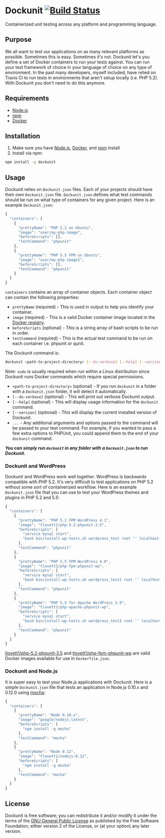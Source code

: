 Dockunit [![Build Status](https://travis-ci.org/tlovett1/dockunit.svg?branch=master)](https://travis-ci.org/tlovett1/dockunit)
==========

Containerized unit testing across any platform and programming language.

## Purpose

We all want to test our applications on as many relevant platforms as possible. Sometimes this is easy.
Sometimes it's not. Dockunit let's you define a set of Docker containers to run your tests against. You can run your
test framework of choice in your language of choice on any type of environment. In the past many developers, myself
included, have relied on Travis CI to run tests in environments that aren't setup locally (i.e. PHP 5.2). With
Dockunit you don't need to do this anymore.

## Requirements

* [Node.js](http://nodejs.org/)
* [npm](https://www.npmjs.com/)
* [Docker](https://www.docker.com/)

## Installation

1. Make sure you have [Node.js](http://nodejs.org/), [Docker](https://www.docker.com/), and [npm](https://www.npmjs.com/) install
1. Install via npm:

  ```bash
  npm install -g dockunit
  ```

## Usage

Dockunit relies on `Dockunit.json` files. Each of your projects should have their own `Dockunit.json` file.
`Dockunit.json` defines what test commands should be run on what type of containers for any given project. Here is an
example `Dockunit.json`:

```javascript
{
  "containers": [
    {
      "prettyName": "PHP 5.2 on Ubuntu",
      "image": "user/my-php-image",
      "beforeScripts": [],
      "testCommand": "phpunit"
    },
    {
      "prettyName": "PHP 5.5 FPM on Ubuntu",
      "image": "user/my-php-image2",
      "beforeScripts": [],
      "testCommand": "phpunit"
    }
  ]
}
```

`containers` contains an array of container objects. Each container object can contain the following properties:

* `prettyName` (required) - This is used in output to help you identify your container.
* `image` (required) - This is a valid Docker container image located in the [Docker registry](https://registry.hub.docker.com/).
* `beforeScripts` (optional) - This is a string array of bash scripts to be run in order.
* `testCommand` (required) - This is the actual test command to be run on each container i.e. phpunit or qunit.

The Dockunit command is:

```bash
dockunit <path-to-project-directory> [--du-verbose] [--help] [--version] ...
```

_Note:_ `sudo` is usually required when run within a Linux distribution since Dockunit runs Docker commands which require special permissions.

* `<path-to-project-directory>` (optional) - If you run `dockunit` in a folder with a `Dockunit.json` folder, it will detect it
automatically.
* `[--du-verbose]` (optional) - This will print out verbose Dockunit output.
* `[--help]` (optional) - This will display usage information for the `dockunit` command.
* `[--version]` (optional) - This will display the current installed version of Dockunit.
* `...` - Any additional arguments and options passed to the command will be passed to your test command. For example,
if you wanted to pass a few extra options to PHPUnit, you could append them to the end of your `dockunit` command.

__*You can simply run `dockunit` in any folder with a `Dockunit.json` to run Dockunit.*__

### Dockunit and WordPress

Dockunit and WordPress work well together. WordPress is backwards compatible with PHP 5.2. It's very difficult to test
applications on PHP 5.2 without some sort of containerized workflow. Here is an example `Dockunit.json` file that you
can use to test your WordPress themes and plugins in PHP 5.2 and 5.5:

```javascript
{
  "containers": [
    {
      "prettyName": "PHP 5.2 FPM WordPress 4.1",
      "image": "tlovett1/php-5.2-phpunit-3.5",
      "beforeScripts": [
        "service mysql start",
        "bash bin/install-wp-tests.sh wordpress_test root '' localhost 4.1"
      ],
      "testCommand": "phpunit"
    },
    {
      "prettyName": "PHP 5.5 FPM WordPress 4.0",
      "image": "tlovett1/php-fpm-phpunit-wp",
      "beforeScripts": [
        "service mysql start",
        "bash bin/install-wp-tests.sh wordpress_test2 root '' localhost 4.0"
      ],
      "testCommand": "phpunit"
    },
    {
      "prettyName": "PHP 5.5 for Apache WordPress 3.9",
      "image": "tlovett1/php-apache-phpunit-wp",
      "beforeScripts": [
        "service mysql start",
        "bash bin/install-wp-tests.sh wordpress_test3 root '' localhost 3.9"
      ],
      "testCommand": "phpunit"
    }
  ]
}
```

[tlovett1/php-5.2-phpunit-3.5](https://registry.hub.docker.com/u/tlovett1/php-5.2-phpunit-3.5/) and [tlovett1/php-fpm-phpunit-wp](https://registry.hub.docker.com/u/tlovett1/php-fpm-phpunit-wp/) are valid Docker images available for use in `Dockerfile.json`.

### Dockunit and Node.js
It is super easy to test your Node.js applications with Dockunit. Here is a simple `Dockunit.json` file that tests
an application in Node.js 0.10.x and 0.12.0 using [mocha](http://mochajs.org/):

```javascript
{
  "containers": [
    {
      "prettyName": "Node 0.10.x",
      "image": "google/nodejs:latest",
      "beforeScripts": [
        "npm install -g mocha"
      ],
      "testCommand": "mocha"
    },
    {
      "prettyName": "Node 0.12",
      "image": "tlovett1/nodejs:0.12",
      "beforeScripts": [
        "npm install -g mocha"
      ],
      "testCommand": "mocha"
    }
  ]
}
```

## License

Dockunit is free software; you can redistribute it and/or modify it under the terms of the [GNU General
Public License](http://www.gnu.org/licenses/gpl-2.0.html) as published by the Free Software Foundation; either version
2 of the License, or (at your option) any later version.